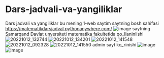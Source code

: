 # Dars-jadvali-va-yangiliklar
Dars jadvali va yangiliklar
bu mening 1-web saytim
saytning bosh sahifasi
https://matematikdarsjadval.pythonanywhere.com/
![image](https://user-images.githubusercontent.com/105792849/204148962-2813bac6-9d39-40e0-a5d0-d9d49a6ea9d0.png)
saytning Samarqand Davlat unversiteti matematika fakultetida qo_llaninlishi
![20221012_132744](https://user-images.githubusercontent.com/105792849/204149120-139a9988-160f-4d81-9a43-a286068a2d53.jpg)
![20221012_134201](https://user-images.githubusercontent.com/105792849/204149247-bf1a5b82-30f0-431b-9314-100d0f6b2fc9.jpg)
![20221012_141548](https://user-images.githubusercontent.com/105792849/204149315-d1d42205-e0fe-4dac-a08e-a8e9b2682bc6.jpg)
![20221012_092328](https://user-images.githubusercontent.com/105792849/204149424-3c4c0e4d-d7c0-41e8-82f6-5f4a48fa770a.jpg)
![20221012_141550](https://user-images.githubusercontent.com/105792849/204149547-6ac671f4-7261-4f1d-9834-b5335d8e86d0.jpg)
admin sayt ko_rinishi
![image](https://user-images.githubusercontent.com/105792849/204149741-1e801b6f-3109-4157-b65e-a390d530e683.png)
![image](https://user-images.githubusercontent.com/105792849/204149769-b0f8f3fd-3b4a-4f48-b7b9-437c02600ac1.png)
